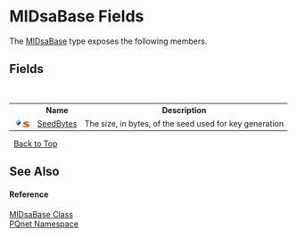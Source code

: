 # MlDsaBase Fields
 

The <a href="5ed363d7-73b0-22b5-bdb5-93527a8de811.md">MlDsaBase</a> type exposes the following members.


## Fields
&nbsp;<table><tr><th></th><th>Name</th><th>Description</th></tr><tr><td>![Public field](media/pubfield.gif "Public field")![Static member](media/static.gif "Static member")</td><td><a href="d67fdbcc-9c80-2db6-df4d-9554238972c2.md">SeedBytes</a></td><td>
The size, in bytes, of the seed used for key generation</td></tr></table>&nbsp;
<a href="#mldsabase-fields">Back to Top</a>

## See Also


#### Reference
<a href="5ed363d7-73b0-22b5-bdb5-93527a8de811.md">MlDsaBase Class</a><br /><a href="fc4f881f-e121-9cf0-ed49-65bf6b5a005d.md">PQnet Namespace</a><br />
